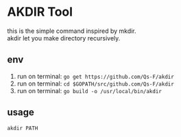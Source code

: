# AKDIR Tool

this is the simple command inspired by mkdir.  
akdir let you make directory recursively.

## env

1. run on terminal: `go get https://github.com/Qs-F/akdir`
1. run on terminal: `cd $GOPATH/src/github.com/Qs-F/akdir`
1. run on terminal: `go build -o /usr/local/bin/akdir`

## usage

`akdir PATH`
